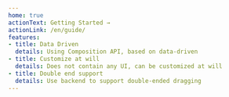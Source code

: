 ```yaml
---
home: true
actionText: Getting Started →
actionLink: /en/guide/
features:
- title: Data Driven
  details: Using Composition API, based on data-driven
- title: Customize at will
  details: Does not contain any UI, can be customized at will
- title: Double end support
  details: Use backend to support double-ended dragging
---
```

